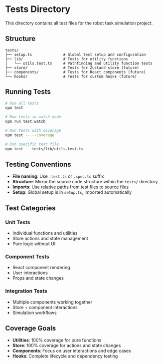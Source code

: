 # Tests Directory

This directory contains all test files for the robot task simulation project.

## Structure

```
tests/
├── setup.ts              # Global test setup and configuration
├── lib/                  # Tests for utility functions
│   └── utils.test.ts     # Pathfinding and utility function tests
├── store/                # Tests for Zustand store (future)
├── components/           # Tests for React components (future)
└── hooks/                # Tests for custom hooks (future)
```

## Running Tests

```bash
# Run all tests
npm test

# Run tests in watch mode
npm run test:watch

# Run tests with coverage
npm test -- --coverage

# Run specific test file
npm test -- tests/lib/utils.test.ts
```

## Testing Conventions

- **File naming**: Use `.test.ts` or `.spec.ts` suffix
- **Structure**: Mirror the source code structure within the `tests/` directory
- **Imports**: Use relative paths from test files to source files
- **Setup**: Global setup is in `setup.ts`, imported automatically

## Test Categories

### Unit Tests
- Individual functions and utilities
- Store actions and state management
- Pure logic without UI

### Component Tests
- React component rendering
- User interactions
- Props and state changes

### Integration Tests
- Multiple components working together
- Store + component interactions
- Simulation workflows

## Coverage Goals

- **Utilities**: 100% coverage for pure functions
- **Store**: 100% coverage for actions and state changes
- **Components**: Focus on user interactions and edge cases
- **Hooks**: Complete lifecycle and dependency testing 